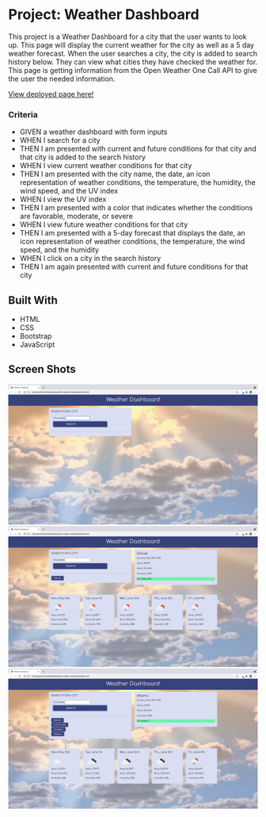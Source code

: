 # Project: Weather Dashboard

This project is a Weather Dashboard for a city that the user wants to look up. This page will display the current weather for the city as well as a 5 day weather forecast. When the user searches a city, the city is added to search history below. They can view what cities they have checked the weather for. This page is getting information from the Open Weather One Call API to give the user the needed information.

[View deployed page here!](https://caitlinswickard.github.io/API-Weather-Dashboard/)

### Criteria

- GIVEN a weather dashboard with form inputs
- WHEN I search for a city
- THEN I am presented with current and future conditions for that city and that city is added to the search history
- WHEN I view current weather conditions for that city
- THEN I am presented with the city name, the date, an icon representation of weather conditions, the temperature, the humidity, the wind speed, and the UV index
- WHEN I view the UV index
- THEN I am presented with a color that indicates whether the conditions are favorable, moderate, or severe
- WHEN I view future weather conditions for that city
- THEN I am presented with a 5-day forecast that displays the date, an icon representation of weather conditions, the temperature, the wind speed, and the humidity
- WHEN I click on a city in the search history
- THEN I am again presented with current and future conditions for that city

## Built With

- HTML
- CSS
- Bootstrap
- JavaScript

## Screen Shots

![Search city](images/shot1.png)
![Populated city](images/shot2.png)
![Show search history of cities](images/shot3.png)
